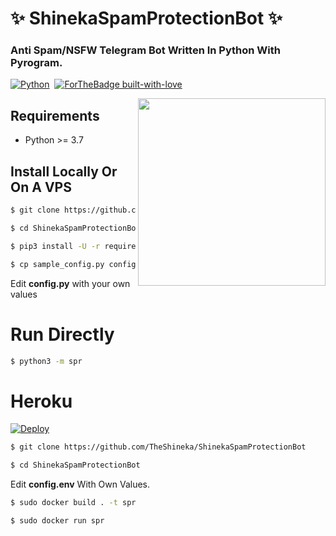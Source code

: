 # ✨ ShinekaSpamProtectionBot ✨
### Anti Spam/NSFW Telegram Bot Written In Python With Pyrogram.


[![Python](http://forthebadge.com/images/badges/made-with-python.svg)](https://python.org)&nbsp;
[![ForTheBadge built-with-love](http://ForTheBadge.com/images/badges/built-with-love.svg)](https://GitHub.com/TheHamkerCat/)


<img src="https://hamker.me/logo_3.png" width="300" align="right">


## Requirements

- Python >= 3.7


## Install Locally Or On A VPS

```sh
$ git clone https://github.com/TheShineka/ShinekaSpamProtectionBot

$ cd ShinekaSpamProtectionBot

$ pip3 install -U -r requirements.txt

$ cp sample_config.py config.py
```
Edit **config.py** with your own values

# Run Directly
```sh
$ python3 -m spr
```


# Heroku

[![Deploy](https://www.herokucdn.com/deploy/button.svg)](https://heroku.com/deploy?template=https://github.com/TheShineka/ShinekaSpamProtectionBot/)



```sh
$ git clone https://github.com/TheShineka/ShinekaSpamProtectionBot

$ cd ShinekaSpamProtectionBot
```

Edit **config.env** With Own Values.

```sh
$ sudo docker build . -t spr

$ sudo docker run spr
```

